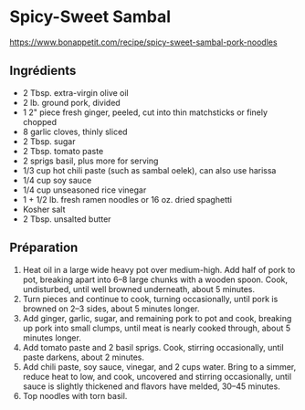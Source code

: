 # Spicy-Sweet Sambal

https://www.bonappetit.com/recipe/spicy-sweet-sambal-pork-noodles

## Ingrédients

* 2 Tbsp. extra-virgin olive oil
* 2 lb. ground pork, divided
* 1 2" piece fresh ginger, peeled, cut into thin matchsticks or finely chopped
* 8 garlic cloves, thinly sliced
* 2 Tbsp. sugar
* 2 Tbsp. tomato paste
* 2 sprigs basil, plus more for serving
* 1/3 cup hot chili paste (such as sambal oelek), can also use harissa
* 1/4 cup soy sauce
* 1/4 cup unseasoned rice vinegar
* 1 + 1/2 lb. fresh ramen noodles or 16 oz. dried spaghetti
* Kosher salt
* 2 Tbsp. unsalted butter

## Préparation

1. Heat oil in a large wide heavy pot over medium-high. Add half of pork to pot, breaking apart into 6–8 large chunks with a wooden spoon. Cook, undisturbed, until well browned underneath, about 5 minutes.
2. Turn pieces and continue to cook, turning occasionally, until pork is browned on 2–3 sides, about 5 minutes longer.
3. Add ginger, garlic, sugar, and remaining pork to pot and cook, breaking up pork into small clumps, until meat is nearly cooked through, about 5 minutes longer.
4. Add tomato paste and 2 basil sprigs. Cook, stirring occasionally, until paste darkens, about 2 minutes.
5. Add chili paste, soy sauce, vinegar, and 2 cups water. Bring to a simmer, reduce heat to low, and cook, uncovered and stirring occasionally, until sauce is slightly thickened and flavors have melded, 30–45 minutes.
6. Top noodles with torn basil.
